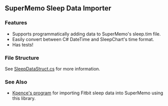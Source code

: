 ## SuperMemo Sleep Data Importer

### Features

- Supports programmatically adding data to SuperMemo's sleep.tim file.
- Easily convert between C# DateTime and SleepChart's time format.
- Has tests!

### File Structure

See [SleepDataStruct.cs](https://github.com/bjsi/SuperMemoSleepDataImporter/blob/master/src/SleepDataImporter/Models/SleepDataStruct.cs) for more information.

### See Also

- [Kpence's program](https://github.com/kpence/SuperMemoSleepDataImporterApp) for importing Fitbit sleep data into SuperMemo using this library.
